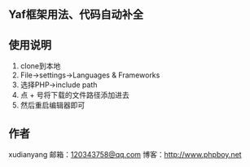 ## Yaf框架用法、代码自动补全

## 使用说明
1. clone到本地
2. File->settings->Languages & Frameworks 
3. 选择PHP->include path 
4. 点 + 号将下载的文件路径添加进去
5. 然后重启编辑器即可

## 作者
xudianyang
邮箱：<120343758@qq.com>
博客：<http://www.phpboy.net>
